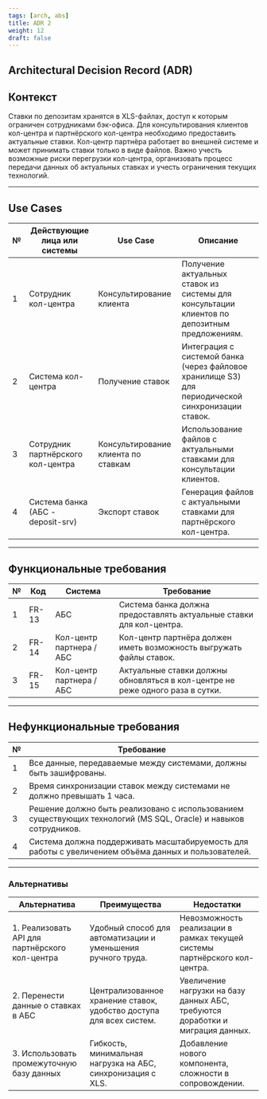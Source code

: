 ```yaml
---
tags: [arch, abs]
title: ADR 2
weight: 12
draft: false
---
```


## **Architectural Decision Record (ADR)**

## **Контекст**
Ставки по депозитам хранятся в XLS-файлах, доступ к которым ограничен сотрудниками бэк-офиса.
Для консультирования клиентов кол-центра и партнёрского кол-центра необходимо предоставить актуальные ставки.
Кол-центр партнёра работает во внешней системе и может принимать ставки только в виде файлов.
Важно учесть возможные риски перегрузки кол-центра, организовать процесс передачи данных об актуальных ставках и учесть ограничения текущих технологий.

---

## **Use Cases**

| № | Действующие лица или системы      | Use Case                            | Описание                                                                                          |
|---|-----------------------------------|-------------------------------------|---------------------------------------------------------------------------------------------------|
| 1 | Сотрудник кол-центра              | Консультирование клиента            | Получение актуальных ставок из системы для консультации клиентов по депозитным предложениям.      |
| 2 | Система кол-центра                | Получение ставок                    | Интеграция с системой банка (через файловое хранилище S3) для периодической синхронизации ставок. |
| 3 | Сотрудник партнёрского кол-центра | Консультирование клиента по ставкам | Использование файлов с актуальными ставками для консультации клиентов.                            |
| 4 | Система банка (АБС - deposit-srv) | Экспорт ставок                      | Генерация файлов с актуальными ставками для партнёрского кол-центра.                              |

---

## **Функциональные требования**

| № | Код   | Система                  | Требование                                                                     |
|---|-------|--------------------------|--------------------------------------------------------------------------------|
| 1 | FR-13 | АБС                      | Система банка должна предоставлять актуальные ставки для кол-центра.           |
| 2 | FR-14 | Кол-центр партнера / АБС | Кол-центр партнёра должен иметь возможность выгружать файлы ставок.            |
| 3 | FR-15 | Кол-центр партнера / АБС | Актуальные ставки должны обновляться в кол-центре не реже одного раза в сутки. |

---

## **Нефункциональные требования**

| № | Требование                                                                                                       |
|---|------------------------------------------------------------------------------------------------------------------|
| 1 | Все данные, передаваемые между системами, должны быть зашифрованы.                                               |
| 2 | Время синхронизации ставок между системами не должно превышать 1 часа.                                           |
| 3 | Решение должно быть реализовано с использованием существующих технологий (MS SQL, Oracle) и навыков сотрудников. |
| 4 | Система должна поддерживать масштабируемость для работы с увеличением объёма данных и пользователей.             |

---

### **Альтернативы**

| Альтернатива                                   | Преимущества                                                        | Недостатки                                                                     |
|------------------------------------------------|---------------------------------------------------------------------|--------------------------------------------------------------------------------|
| 1. Реализовать API для партнёрского кол-центра | Удобный способ для автоматизации и уменьшения ручного труда.        | Невозможность реализации в рамках текущей системы партнёрского кол-центра.     |
| 2. Перенести данные о ставках в АБС            | Централизованное хранение ставок, удобство доступа для всех систем. | Увеличение нагрузки на базу данных АБС, требуются доработки и миграция данных. |
| 3. Использовать промежуточную базу данных      | Гибкость, минимальная нагрузка на АБС, синхронизация с XLS.         | Добавление нового компонента, сложности в сопровождении.                       |
  
